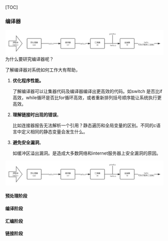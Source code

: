 [TOC]

### 编译器

![编译系统](assets\未命名文件.png)
为什么要研究编译器呢？

了解编译器对系统如何工作大有帮助，

1. **优化程序性能。**

   了解编译器可以让集器代码及编译器编译出更高效的代码。如switch 是否比if高效，while循环是否比for循环高效，或者重新排列括号顺序能让系统执行更高效。

2. **理解链接时出现的错误**。

   比如连接器报告无法解析一个引用？静态遍历和全局变量的区别。不同的c语言中定义相同的静态变量会发生什么。

3. **避免安全漏洞**。

   如缓冲区溢出漏洞。是造成大多数网络和internet服务器上安全漏洞的原因。





![编译系统](assets/ccl.png)


#### 预处理阶段

#### 编译阶段

#### 汇编阶段

#### 链接阶段



